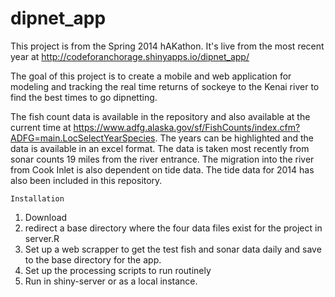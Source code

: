 dipnet_app
==========

This project is from the Spring 2014 hAKathon. It's live from the most recent year at http://codeforanchorage.shinyapps.io/dipnet_app/

The goal of this project is to create a mobile and web application for modeling and tracking the real time returns of sockeye to the Kenai river to find the best times to go dipnetting.

The fish count data is available in the repository and also available at the current time at https://www.adfg.alaska.gov/sf/FishCounts/index.cfm?ADFG=main.LocSelectYearSpecies. The years can be highlighted and the data is available in an excel format. The data is taken most recently from sonar counts 19 miles from the river entrance. The migration into the river from Cook Inlet is also dependent on tide data. The tide data for 2014 has also been included in this repository.  

	Installation

1. Download
2. redirect a base directory where the four data files exist for the project in server.R
3. Set up a web scrapper to get the test fish and sonar data daily and save to the base directory for the app.
5. Set up the processing scripts to run routinely 
6. Run in shiny-server or as a local instance. 
